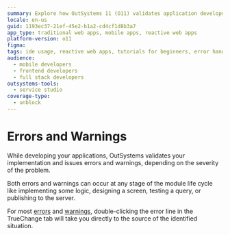 ```yaml
---
summary: Explore how OutSystems 11 (O11) validates application development by issuing errors and warnings at various stages of the module lifecycle.
locale: en-us
guid: 1193ec37-21ef-45e2-b1a2-cd4cf1d8b3a7
app_type: traditional web apps, mobile apps, reactive web apps
platform-version: o11
figma:
tags: ide usage, reactive web apps, tutorials for beginners, error handling, development best practices
audience:
  - mobile developers
  - frontend developers
  - full stack developers
outsystems-tools:
  - service studio
coverage-type:
  - unblock
---
```


# Errors and Warnings

While developing your applications, OutSystems validates your implementation and issues errors and warnings, depending on the severity of the problem.

Both errors and warnings can occur at any stage of the module life cycle like implementing some logic, designing a screen, testing a query, or publishing to the server.

For most [errors](../errors-and-warnings/errors/intro-errors.md) and [warnings](../errors-and-warnings/warnings/intro-warnings.md), double-clicking the error line in the TrueChange tab will take you directly to the source of the identified situation.
